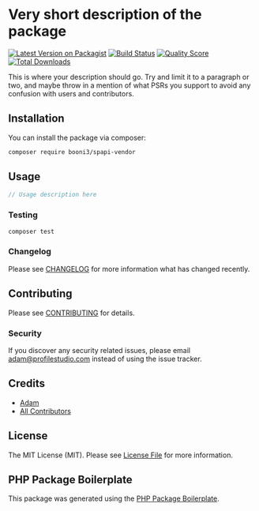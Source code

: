 # Very short description of the package

[![Latest Version on Packagist](https://img.shields.io/packagist/v/booni3/spapi-vendor.svg?style=flat-square)](https://packagist.org/packages/booni3/spapi-vendor)
[![Build Status](https://img.shields.io/travis/booni3/spapi-vendor/master.svg?style=flat-square)](https://travis-ci.org/booni3/spapi-vendor)
[![Quality Score](https://img.shields.io/scrutinizer/g/booni3/spapi-vendor.svg?style=flat-square)](https://scrutinizer-ci.com/g/booni3/spapi-vendor)
[![Total Downloads](https://img.shields.io/packagist/dt/booni3/spapi-vendor.svg?style=flat-square)](https://packagist.org/packages/booni3/spapi-vendor)

This is where your description should go. Try and limit it to a paragraph or two, and maybe throw in a mention of what PSRs you support to avoid any confusion with users and contributors.

## Installation

You can install the package via composer:

```bash
composer require booni3/spapi-vendor
```

## Usage

``` php
// Usage description here
```

### Testing

``` bash
composer test
```

### Changelog

Please see [CHANGELOG](CHANGELOG.md) for more information what has changed recently.

## Contributing

Please see [CONTRIBUTING](CONTRIBUTING.md) for details.

### Security

If you discover any security related issues, please email adam@profilestudio.com instead of using the issue tracker.

## Credits

- [Adam](https://github.com/booni3)
- [All Contributors](../../contributors)

## License

The MIT License (MIT). Please see [License File](LICENSE.md) for more information.

## PHP Package Boilerplate

This package was generated using the [PHP Package Boilerplate](https://laravelpackageboilerplate.com).